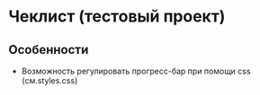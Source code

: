 # Чеклист (тестовый проект)


## Особенности

- Возможность регулировать прогресс-бар при помощи css (см.styles.css)
